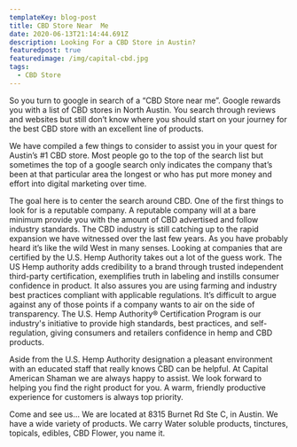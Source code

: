 ```yaml
---
templateKey: blog-post
title: CBD Store Near  Me
date: 2020-06-13T21:14:44.691Z
description: Looking For a CBD Store in Austin?
featuredpost: true
featuredimage: /img/capital-cbd.jpg
tags:
  - CBD Store
---
```

So you turn to google in search of a “CBD Store near me”.  Google rewards you with a list of CBD stores in North Austin.  You search through reviews and websites but still don’t know where you should start on your journey for the best CBD store with an excellent line of products.

We have compiled a few things to consider to assist you in your quest for Austin’s #1 CBD store.  Most people go to the top of the search list but sometimes the top of a google search only indicates the company that’s been at that particular area the longest or who has put more money and effort into digital marketing over time. 

The goal here is to center the search around CBD.  One of the first things to look for is a reputable company.  A reputable company will at a bare minimum provide you with the amount of CBD advertised and follow industry standards.  The CBD industry is still catching up to the rapid expansion we have witnessed over the last few years.  As you have probably heard it’s like the wild West in many senses.  Looking at companies that are certified by the U.S. Hemp Authority takes out a lot of the guess work.  The US Hemp authority adds credibility to a brand through trusted independent third-party certification, exemplifies truth in labeling and instills consumer confidence in product.  It also assures you are using farming and industry best practices compliant with applicable regulations.  It’s difficult to argue against any of those points if a company wants to air on the side of transparency.  The U.S. Hemp Authority® Certification Program is our industry's initiative to provide high standards, best practices, and self-regulation, giving consumers and retailers confidence in hemp and CBD products.


Aside from the U.S. Hemp Authority designation a pleasant environment with an educated staff that really knows CBD can be helpful.  At Capital American Shaman we are always happy to assist.  We look forward to helping you find the right product for you.  A warm, friendly productive experience for customers is always top priority.


Come and see us…  We are located at 8315 Burnet Rd Ste C, in Austin.  We have a wide variety of products.  We carry Water soluble products, tinctures, topicals, edibles, CBD Flower, you name it.